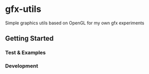 # gfx-utils
Simple graphics utils based on OpenGL for my own gfx experiments

## Getting Started

### Test & Examples

### Development
